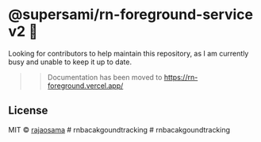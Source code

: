 # @supersami/rn-foreground-service v2 🤟

Looking for contributors to help maintain this repository, as I am currently busy and unable to keep it up to date.

>> Documentation has been moved to https://rn-foreground.vercel.app/

## License

MIT © [rajaosama](https://github.com/raja0sama)
#   r n b a c a k g o u n d t r a c k i n g  
 #   r n b a c a k g o u n d t r a c k i n g  
 